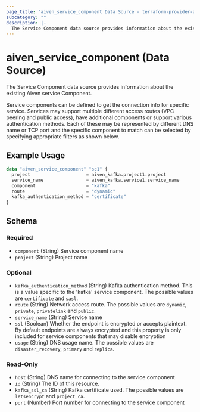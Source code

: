 ```yaml
---
page_title: "aiven_service_component Data Source - terraform-provider-aiven"
subcategory: ""
description: |-
  The Service Component data source provides information about the existing Aiven service Component.
---
```

# aiven_service_component (Data Source)
The Service Component data source provides information about the existing Aiven service Component.

Service components can be defined to get the connection info for specific service. Services may support multiple different access routes (VPC peering and public access), have additional components or support various authentication methods. Each of these may be represented by different DNS name or TCP port and the specific component to match can be selected by specifying appropriate filters as shown below.

## Example Usage
```terraform
data "aiven_service_component" "sc1" {
  project                     = aiven_kafka.project1.project
  service_name                = aiven_kafka.service1.service_name
  component                   = "kafka"
  route                       = "dynamic"
  kafka_authentication_method = "certificate"
}
```
<!-- schema generated by tfplugindocs -->
## Schema

### Required

- `component` (String) Service component name
- `project` (String) Project name

### Optional

- `kafka_authentication_method` (String) Kafka authentication method. This is a value specific to the 'kafka' service component. The possible values are `certificate` and `sasl`.
- `route` (String) Network access route. The possible values are `dynamic`, `private`, `privatelink` and `public`.
- `service_name` (String) Service name
- `ssl` (Boolean) Whether the endpoint is encrypted or accepts plaintext. By default endpoints are always encrypted and this property is only included for service components that may disable encryption
- `usage` (String) DNS usage name. The possible values are `disaster_recovery`, `primary` and `replica`.

### Read-Only

- `host` (String) DNS name for connecting to the service component
- `id` (String) The ID of this resource.
- `kafka_ssl_ca` (String) Kafka certificate used. The possible values are `letsencrypt` and `project_ca`.
- `port` (Number) Port number for connecting to the service component
